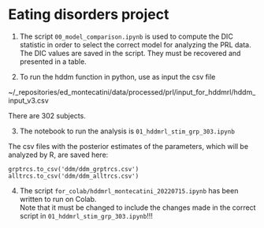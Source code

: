 # Eating disorders project

1. The script `00_model_comparison.ipynb` is used to compute the DIC statistic in order to select
the correct model for analyzing the PRL data. The DIC values are saved in the script. They must be
recovered and presented in a table.

2. To run the hddm function in python, use as input the csv file

~/_repositories/ed_montecatini/data/processed/prl/input_for_hddmrl/hddm_input_v3.csv

There are 302 subjects.

3. The notebook to run the analysis is `01_hddmrl_stim_grp_303.ipynb`

The csv files with the posterior estimates of the parameters, which will be analyzed by R, are saved here:

```
grptrcs.to_csv('ddm/ddm_grptrcs.csv')
alltrcs.to_csv('ddm/ddm_alltrcs.csv')
```

4. The script `for_colab/hddmrl_montecatini_20220715.ipynb` has been written to run on Colab.  
Note that it must be changed to include the changes made in the correct script in `01_hddmrl_stim_grp_303.ipynb`!!!






